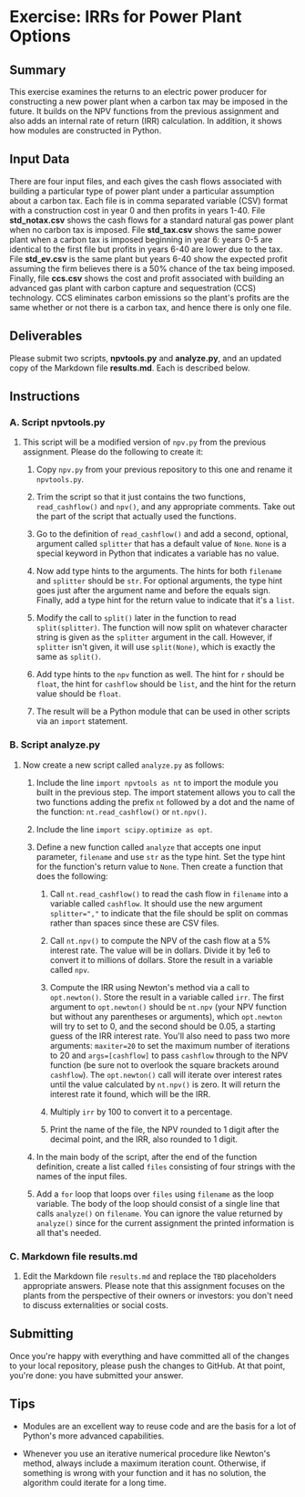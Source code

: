 # Exercise: IRRs for Power Plant Options

## Summary

This exercise examines the returns to an electric power producer for constructing a new power plant when a carbon tax may be imposed in the future. It builds on the NPV functions from the previous assignment and also adds an internal rate of return (IRR) calculation. In addition, it shows how modules are constructed in Python.

## Input Data

There are four input files, and each gives the cash flows associated with building a particular type of power plant under a particular assumption about a carbon tax. Each file is in comma separated variable (CSV) format with a construction cost in year 0 and then profits in years 1-40. File **std_notax.csv** shows the cash flows for a standard natural gas power plant when no carbon tax is imposed. File **std_tax.csv** shows the same power plant when a carbon tax is imposed beginning in year 6: years 0-5 are identical to the first file but profits in years 6-40 are lower due to the tax. File **std_ev.csv** is the same plant but years 6-40 show the expected profit assuming the firm believes there is a 50% chance of the tax being imposed. Finally, file **ccs.csv** shows the cost and profit associated with building an advanced gas plant with carbon capture and sequestration (CCS) technology. CCS eliminates carbon emissions so the plant's profits are the same whether or not there is a carbon tax, and hence there is only one file.

## Deliverables

Please submit two scripts, **npvtools.py** and **analyze.py**, and an updated copy of the Markdown file **results.md**. Each is described below.

## Instructions

### A. Script npvtools.py

1. This script will be a modified version of `npv.py` from the previous assignment. Please do the following to create it:

    1. Copy `npv.py` from your previous repository to this one and rename it `npvtools.py`.

    1. Trim the script so that it just contains the two functions, `read_cashflow()` and `npv()`, and any appropriate comments. Take out the part of the script that actually used the functions.

    1. Go to the definition of `read_cashflow()` and add a second, optional, argument called `splitter` that has a default value of `None`. `None` is a special keyword in Python that indicates a variable has no value.

    1. Now add type hints to the arguments. The hints for both `filename` and `splitter` should be `str`. For optional arguments, the type hint goes just after the argument name and before the equals sign. Finally, add a type hint for the return value to indicate that it's a `list`.

    1. Modify the call to `split()` later in the function to read `split(splitter)`. The function will now split on whatever character string is given as the `splitter` argument in the call. However, if `splitter` isn't given, it will use `split(None)`, which is exactly the same as `split()`.

    1. Add type hints to the `npv` function as well. The hint for `r` should be `float`, the hint for `cashflow` should be `list`, and the hint for the return value should be `float`.

    1. The result will be a Python module that can be used in other scripts via an `import` statement.

### B. Script analyze.py

1. Now create a new script called `analyze.py` as follows:

    1. Include the line `import npvtools as nt` to import the module you built in the previous step. The import statement allows you to call the two functions adding the prefix `nt` followed by a dot and the name of the function: `nt.read_cashflow()` or `nt.npv()`.

    1. Include the line `import scipy.optimize as opt`.

    1. Define a new function called `analyze` that accepts one input parameter, `filename` and use `str` as the type hint. Set the type hint for the function's return value to `None`. Then create a function that does the following:

        1. Call `nt.read_cashflow()` to read the cash flow in `filename` into a variable called `cashflow`. It should use the new argument `splitter=","` to indicate that the file should be split on commas rather than spaces since these are CSV files.

        1. Call `nt.npv()` to compute the NPV of the cash flow at a 5% interest rate. The value will be in dollars. Divide it by 1e6 to convert it to millions of dollars. Store the result in a variable called `npv`.

        1. Compute the IRR using Newton's method via a call to `opt.newton()`. Store the result in a variable called `irr`. The first argument to `opt.newton()` should be `nt.npv` (your NPV function but without any parentheses or arguments), which `opt.newton` will try to set to 0, and the second should be 0.05, a starting guess of the IRR interest rate. You'll also need to pass two more arguments: `maxiter=20` to set the maximum number of iterations to 20 and `args=[cashflow]` to pass `cashflow` through to the NPV function (be sure not to overlook the square brackets around `cashflow`). The `opt.newton()` call will iterate over interest rates until the value calculated by `nt.npv()` is zero. It will return the interest rate it found, which will be the IRR.

        1. Multiply `irr` by 100 to convert it to a percentage.

        1. Print the name of the file, the NPV rounded to 1 digit after the decimal point, and the IRR, also rounded to 1 digit.

    1. In the main body of the script, after the end of the function definition, create a list called `files` consisting of four strings with the names of the input files.

    1. Add a `for` loop that loops over `files` using `filename` as the loop variable. The body of the loop should consist of a single line that calls `analyze()` on `filename`. You can ignore the value returned by `analyze()` since for the current assignment the printed information is all that's needed.

### C. Markdown file results.md

1. Edit the Markdown file `results.md` and replace the `TBD` placeholders appropriate answers. Please note that this assignment focuses on the plants from the perspective of their owners or investors: you don't need to discuss externalities or social costs.

## Submitting

Once you're happy with everything and have committed all of the changes to your local repository, please push the changes to GitHub. At that point, you're done: you have submitted your answer.

## Tips

+ Modules are an excellent way to reuse code and are the basis for a lot of Python's more advanced capabilities.

+ Whenever you use an iterative numerical procedure like Newton's method, always include a maximum iteration count. Otherwise, if something is wrong with your function and it has no solution, the algorithm could iterate for a long time.

